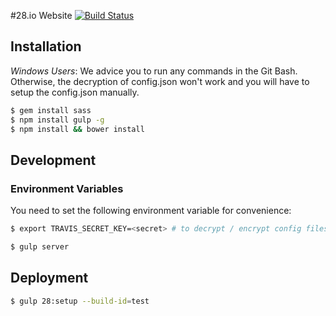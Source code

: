 #28.io Website [![Build Status](https://travis-ci.org/28msec/www.28.io.svg?branch=master)](https://travis-ci.org/28msec/www.28.io)

## Installation

*Windows Users*:
We advice you to run any commands in the Git Bash.
Otherwise, the decryption of config.json won't work and you will have to setup the config.json manually.

```bash
$ gem install sass
$ npm install gulp -g
$ npm install && bower install
```

## Development

### Environment Variables
You need to set the following environment variable for convenience:
```bash
$ export TRAVIS_SECRET_KEY=<secret> # to decrypt / encrypt config files
```

```bash
$ gulp server
```

## Deployment

```bash
$ gulp 28:setup --build-id=test
```
